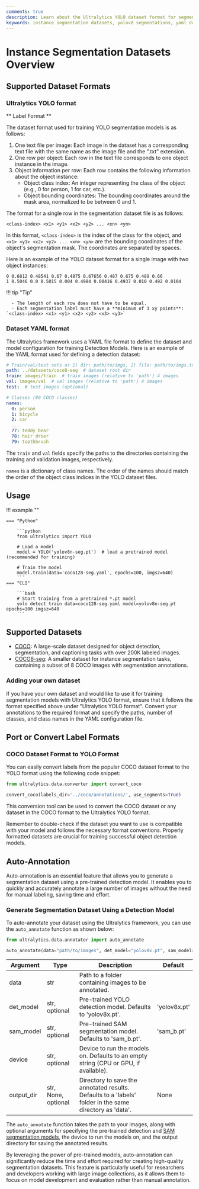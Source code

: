 ```yaml
---
comments: true
description: Learn about the Ultralytics YOLO dataset format for segmentation models. Use YAML to train Detection Models. Convert COCO to YOLO format using Python.
keywords: instance segmentation datasets, yolov8 segmentations, yaml dataset format, auto annotation, convert label formats
---
```


# Instance Segmentation Datasets Overview

## Supported Dataset Formats

### Ultralytics YOLO format

** Label Format **

The dataset format used for training YOLO segmentation models is as follows:

1. One text file per image: Each image in the dataset has a corresponding text file with the same name as the image file and the ".txt" extension.
2. One row per object: Each row in the text file corresponds to one object instance in the image.
3. Object information per row: Each row contains the following information about the object instance:
    - Object class index: An integer representing the class of the object (e.g., 0 for person, 1 for car, etc.).
    - Object bounding coordinates: The bounding coordinates around the mask area, normalized to be between 0 and 1.

The format for a single row in the segmentation dataset file is as follows:

```
<class-index> <x1> <y1> <x2> <y2> ... <xn> <yn>
```

In this format, `<class-index>` is the index of the class for the object, and `<x1> <y1> <x2> <y2> ... <xn> <yn>` are the bounding coordinates of the object's segmentation mask. The coordinates are separated by spaces.

Here is an example of the YOLO dataset format for a single image with two object instances:

```
0 0.6812 0.48541 0.67 0.4875 0.67656 0.487 0.675 0.489 0.66
1 0.5046 0.0 0.5015 0.004 0.4984 0.00416 0.4937 0.010 0.492 0.0104
```

!!! tip "Tip"

      - The length of each row does not have to be equal.
      - Each segmentation label must have a **minimum of 3 xy points**: `<class-index> <x1> <y1> <x2> <y2> <x3> <y3>`

### Dataset YAML format

The Ultralytics framework uses a YAML file format to define the dataset and model configuration for training Detection Models. Here is an example of the YAML format used for defining a detection dataset:

```yaml
# Train/val/test sets as 1) dir: path/to/imgs, 2) file: path/to/imgs.txt, or 3) list: [path/to/imgs1, path/to/imgs2, ..]
path: ../datasets/coco8-seg  # dataset root dir
train: images/train  # train images (relative to 'path') 4 images
val: images/val  # val images (relative to 'path') 4 images
test:  # test images (optional)

# Classes (80 COCO classes)
names:
  0: person
  1: bicycle
  2: car
  ...
  77: teddy bear
  78: hair drier
  79: toothbrush
```

The `train` and `val` fields specify the paths to the directories containing the training and validation images, respectively.

`names` is a dictionary of class names. The order of the names should match the order of the object class indices in the YOLO dataset files.

## Usage

!!! example ""

    === "Python"
    
        ```python
        from ultralytics import YOLO
        
        # Load a model
        model = YOLO('yolov8n-seg.pt')  # load a pretrained model (recommended for training)

        # Train the model
        model.train(data='coco128-seg.yaml', epochs=100, imgsz=640)
        ```
    === "CLI"
    
        ```bash
        # Start training from a pretrained *.pt model
        yolo detect train data=coco128-seg.yaml model=yolov8n-seg.pt epochs=100 imgsz=640
        ```

## Supported Datasets

* [COCO](coco.md): A large-scale dataset designed for object detection, segmentation, and captioning tasks with over 200K labeled images.
* [COCO8-seg](coco8-seg.md): A smaller dataset for instance segmentation tasks, containing a subset of 8 COCO images with segmentation annotations.

### Adding your own dataset

If you have your own dataset and would like to use it for training segmentation models with Ultralytics YOLO format, ensure that it follows the format specified above under "Ultralytics YOLO format". Convert your annotations to the required format and specify the paths, number of classes, and class names in the YAML configuration file.

## Port or Convert Label Formats

### COCO Dataset Format to YOLO Format

You can easily convert labels from the popular COCO dataset format to the YOLO format using the following code snippet:

```python
from ultralytics.data.converter import convert_coco

convert_coco(labels_dir='../coco/annotations/', use_segments=True)
```

This conversion tool can be used to convert the COCO dataset or any dataset in the COCO format to the Ultralytics YOLO format.

Remember to double-check if the dataset you want to use is compatible with your model and follows the necessary format conventions. Properly formatted datasets are crucial for training successful object detection models.

## Auto-Annotation

Auto-annotation is an essential feature that allows you to generate a segmentation dataset using a pre-trained detection model. It enables you to quickly and accurately annotate a large number of images without the need for manual labeling, saving time and effort.

### Generate Segmentation Dataset Using a Detection Model

To auto-annotate your dataset using the Ultralytics framework, you can use the `auto_annotate` function as shown below:

```python
from ultralytics.data.annotator import auto_annotate

auto_annotate(data="path/to/images", det_model="yolov8x.pt", sam_model='sam_b.pt')
```

| Argument   | Type                | Description                                                                                             | Default      |
|------------|---------------------|---------------------------------------------------------------------------------------------------------|--------------|
| data       | str                 | Path to a folder containing images to be annotated.                                                     |              |
| det_model  | str, optional       | Pre-trained YOLO detection model. Defaults to 'yolov8x.pt'.                                             | 'yolov8x.pt' |
| sam_model  | str, optional       | Pre-trained SAM segmentation model. Defaults to 'sam_b.pt'.                                             | 'sam_b.pt'   |
| device     | str, optional       | Device to run the models on. Defaults to an empty string (CPU or GPU, if available).                    |              |
| output_dir | str, None, optional | Directory to save the annotated results. Defaults to a 'labels' folder in the same directory as 'data'. | None         |

The `auto_annotate` function takes the path to your images, along with optional arguments for specifying the pre-trained detection and [SAM segmentation models](https://docs.ultralytics.com/models/sam), the device to run the models on, and the output directory for saving the annotated results.

By leveraging the power of pre-trained models, auto-annotation can significantly reduce the time and effort required for creating high-quality segmentation datasets. This feature is particularly useful for researchers and developers working with large image collections, as it allows them to focus on model development and evaluation rather than manual annotation.